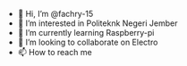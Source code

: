 - 👋 Hi, I’m @fachry-15
- 👀 I’m interested in Politeknk Negeri Jember
- 🌱 I’m currently learning Raspberry-pi
- 💞️ I’m looking to collaborate on Electro
- 📫 How to reach me

<!---
fachry-15/fachry-15 is a ✨ special ✨ repository because its `README.md` (this file) appears on your GitHub profile.
You can click the Preview link to take a look at your changes.
--->
